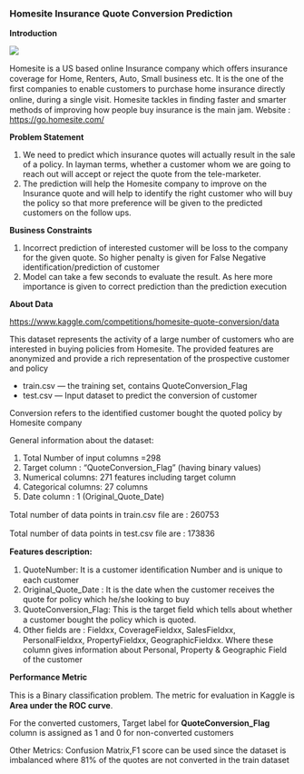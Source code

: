 ### **Homesite Insurance Quote Conversion Prediction**

**Introduction**

**![](media/b87c83f7586ac1b1edbc4ebff72c8a79.jpg)**

Homesite is a US based online Insurance company which oﬀers insurance coverage for Home, Renters, Auto, Small business etc. It is the one of the ﬁrst companies to enable customers to purchase home insurance directly online, during a single visit. Homesite tackles in ﬁnding faster and smarter methods of improving how people buy insurance is the main jam. Website : <https://go.homesite.com/>

**Problem Statement**

1.  We need to predict which insurance quotes will actually result in the sale of a policy. In layman terms, whether a customer whom we are going to reach out will accept or reject the quote from the tele-marketer.
2.  The prediction will help the Homesite company to improve on the Insurance quote and will help to identify the right customer who will buy the policy so that more preference will be given to the predicted customers on the follow ups.

**Business Constraints**

1.  Incorrect prediction of interested customer will be loss to the company for the given quote. So higher penalty is given for False Negative identification/prediction of customer
2.  Model can take a few seconds to evaluate the result. As here more importance is given to correct prediction than the prediction execution

**About Data**

<https://www.kaggle.com/competitions/homesite-quote-conversion/data>

This dataset represents the activity of a large number of customers who are interested in buying policies from Homesite. The provided features are anonymized and provide a rich representation of the prospective customer and policy

-   train.csv — the training set, contains QuoteConversion_Flag
-   test.csv — Input dataset to predict the conversion of customer

Conversion refers to the identified customer bought the quoted policy by Homesite company

General information about the dataset:

1.  Total Number of input columns =298
2.  Target column : “QuoteConversion_Flag” (having binary values)
3.  Numerical columns: 271 features including target column
4.  Categorical columns: 27 columns
5.  Date column : 1 (Original_Quote_Date)

Total number of data points in train.csv ﬁle are : 260753

Total number of data points in test.csv ﬁle are : 173836

**Features description:**

1.  QuoteNumber: It is a customer identiﬁcation Number and is unique to each customer
2.  Original_Quote_Date : It is the date when the customer receives the quote for policy which he/she looking to buy
3.  QuoteConversion_Flag: This is the target ﬁeld which tells about whether a customer bought the policy which is quoted.
4.  Other ﬁelds are : Fieldxx, CoverageFieldxx, SalesFieldxx, PersonalFieldxx, PropertyFieldxx, GeographicFieldxx. Where these column gives information about Personal, Property & Geographic Field of the customer

**Performance Metric**

This is a Binary classiﬁcation problem. The metric for evaluation in Kaggle is **Area under the ROC curve**.

For the converted customers, Target label for **QuoteConversion_Flag** column is assigned as 1 and 0 for non-converted customers

Other Metrics: Confusion Matrix,F1 score can be used since the dataset is imbalanced where 81% of the quotes are not converted in the train dataset
